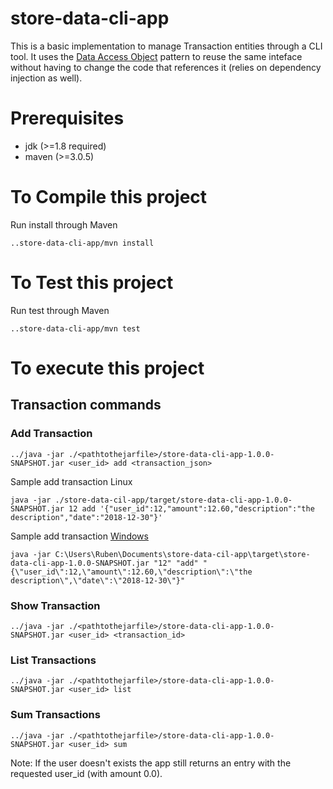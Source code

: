 # store-data-cli-app
This is a basic implementation to manage Transaction entities through a CLI tool. It uses the [Data Access Object](http://best-practice-software-engineering.ifs.tuwien.ac.at/patterns/dao.html) pattern to reuse the same inteface without having to change the code that references it (relies on dependency injection as well).

# Prerequisites
 * jdk (>=1.8 required)
 * maven (>=3.0.5)

# To Compile this project
Run install through Maven
```
..store-data-cli-app/mvn install
```
# To Test this project
Run test through Maven
```
..store-data-cli-app/mvn test
```
# To execute this project

## Transaction commands

### Add Transaction
```
../java -jar ./<pathtothejarfile>/store-data-cli-app-1.0.0-SNAPSHOT.jar <user_id> add <transaction_json>
```
Sample add transaction Linux
```
java -jar ./store-data-cil-app/target/store-data-cli-app-1.0.0-SNAPSHOT.jar 12 add '{"user_id":12,"amount":12.60,"description":"the description","date":"2018-12-30"}'
```
Sample add transaction [Windows](https://blogs.msdn.microsoft.com/twistylittlepassagesallalike/2011/04/23/everyone-quotes-command-line-arguments-the-wrong-way/)
```
java -jar C:\Users\Ruben\Documents\store-data-cil-app\target\store-data-cli-app-1.0.0-SNAPSHOT.jar "12" "add" "{\"user_id\":12,\"amount\":12.60,\"description\":\"the description\",\"date\":\"2018-12-30\"}"
```
### Show Transaction
```
../java -jar ./<pathtothejarfile>/store-data-cli-app-1.0.0-SNAPSHOT.jar <user_id> <transaction_id>
```
### List Transactions
```
../java -jar ./<pathtothejarfile>/store-data-cli-app-1.0.0-SNAPSHOT.jar <user_id> list
```
### Sum Transactions
```
../java -jar ./<pathtothejarfile>/store-data-cli-app-1.0.0-SNAPSHOT.jar <user_id> sum
```
Note: If the user doesn't exists the app still returns an entry with the requested user_id (with amount 0.0).